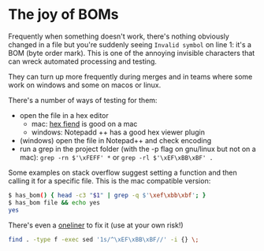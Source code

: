 # The joy of BOMs

Frequently when something doesn't work, there's nothing obviously changed in a file but you're suddenly seeing `Invalid symbol` on line 1: it's a BOM (byte order mark). This is one of the annoying invisible characters that can wreck automated processing and testing. 

They can turn up more frequently during merges and in teams where some work on windows and some on macos or linux.

There's a number of ways of testing for them:

- open the file in a hex editor
  - mac: [hex fiend](http://ridiculousfish.com/hexfiend/) is good on a mac
  - windows: Notepadd ++ has a good hex viewer plugin
- (windows) open the file in Notepad++ and check encoding
- run a grep in the project folder (with the -p flag on gnu/linux but not on a mac): `grep -rn $'\xFEFF' *` or `grep -rl $'\xEF\xBB\xBF' .`

Some examples on stack overflow suggest setting a function and then calling it for a specific file. This is the mac compatible version:

```bash
$ has_bom() { head -c3 "$1" | grep -q $'\xef\xbb\xbf'; }
$ has_bom file && echo yes
yes
```

There's even a [oneliner](https://stackoverflow.com/questions/204765/elegant-way-to-search-for-utf-8-files-with-bom) to fix it (use at your own risk!)

```bash
find . -type f -exec sed '1s/^\xEF\xBB\xBF//' -i {} \;
```
